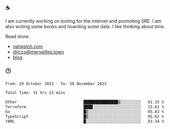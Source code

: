 ### ☕

I am currently working on tooling for the internet and promoting SRE. I am also writing some books and hoarding some data. I like thinking about time. 

Read more:

 - [natwelch.com](https://natwelch.com)
 - [@icco@merveilles.town](https://merveilles.town/@icco)
 - [blog](https://writing.natwelch.com)

### 🕒

<!--START_SECTION:waka-->

```txt
From: 29 October 2023 - To: 28 November 2023

Total Time: 31 hrs 23 mins

Other                             ███████████████▒░░░░░░░░░   61.15 %
Terraform                         ████░░░░░░░░░░░░░░░░░░░░░   15.61 %
Go                                █▒░░░░░░░░░░░░░░░░░░░░░░░   05.83 %
TypeScript                        █▒░░░░░░░░░░░░░░░░░░░░░░░   05.62 %
YAML                              █░░░░░░░░░░░░░░░░░░░░░░░░   03.34 %
```

<!--END_SECTION:waka-->
